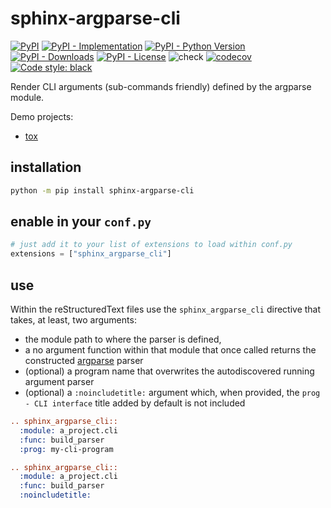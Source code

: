# sphinx-argparse-cli

[![PyPI](https://img.shields.io/pypi/v/sphinx-argparse-cli?style=flat-square)](https://pypi.org/project/sphinx-argparse-cli)
[![PyPI - Implementation](https://img.shields.io/pypi/implementation/sphinx-argparse-cli?style=flat-square)](https://pypi.org/project/sphinx-argparse-cli)
[![PyPI - Python Version](https://img.shields.io/pypi/pyversions/sphinx-argparse-cli?style=flat-square)](https://pypi.org/project/sphinx-argparse-cli)
[![PyPI - Downloads](https://img.shields.io/pypi/dm/sphinx-argparse-cli?style=flat-square)](https://pypistats.org/packages/sphinx-argparse-cli)
[![PyPI - License](https://img.shields.io/pypi/l/sphinx-argparse-cli?style=flat-square)](https://opensource.org/licenses/MIT)
![check](https://github.com/gaborbernat/sphinx-argparse-cli/workflows/check/badge.svg?branch=main)
[![codecov](https://codecov.io/gh/gaborbernat/sphinx-argparse-cli/branch/main/graph/badge.svg)](https://codecov.io/gh/pypa/virtualenv)
[![Code style:
black](https://img.shields.io/badge/code%20style-black-000000.svg?style=flat-square)](https://github.com/psf/black)

Render CLI arguments (sub-commands friendly) defined by the argparse module.

Demo projects:

- [tox](https://tox.readthedocs.io/en/rewrite/cli_interface.html)

## installation

```bash
python -m pip install sphinx-argparse-cli
```

## enable in your `conf.py`

```python
# just add it to your list of extensions to load within conf.py
extensions = ["sphinx_argparse_cli"]
```

## use

Within the reStructuredText files use the `sphinx_argparse_cli` directive that takes, at least, two arguments:

- the module path to where the parser is defined,
- a no argument function within that module that once called returns the constructed
  [argparse](https://docs.python.org/3/library/argparse.html) parser
- (optional) a program name that overwrites the autodiscovered running argument parser
- (optional) a `:noincludetitle:` argument which, when provided, the
  `prog - CLI interface` title added by default is not included

```rst
.. sphinx_argparse_cli::
  :module: a_project.cli
  :func: build_parser
  :prog: my-cli-program
```

```rst
.. sphinx_argparse_cli::
  :module: a_project.cli
  :func: build_parser
  :noincludetitle:
```
